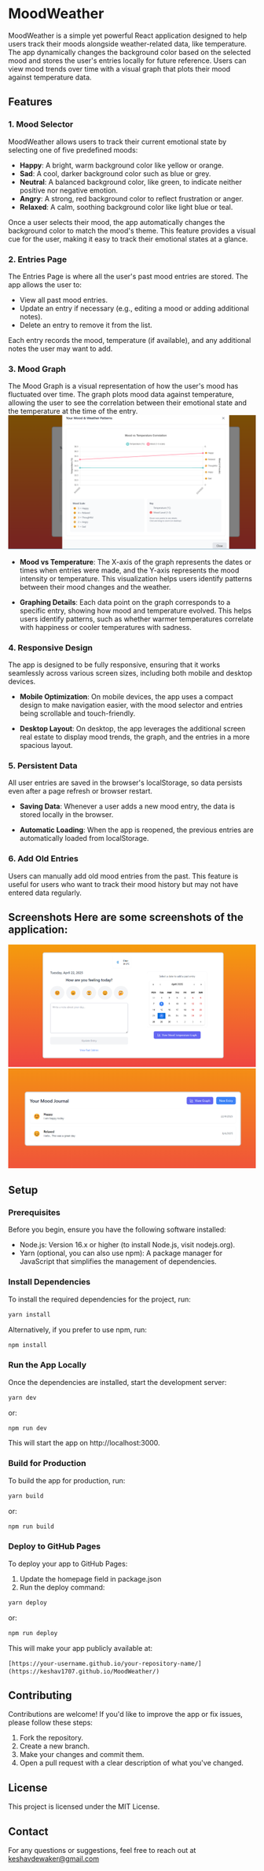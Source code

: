 # MoodWeather

MoodWeather is a simple yet powerful React application designed to help users track their moods alongside weather-related data, like temperature. The app dynamically changes the background color based on the selected mood and stores the user's entries locally for future reference. Users can view mood trends over time with a visual graph that plots their mood against temperature data.

## Features

### 1. Mood Selector
MoodWeather allows users to track their current emotional state by selecting one of five predefined moods:

- **Happy**: A bright, warm background color like yellow or orange.
- **Sad**: A cool, darker background color such as blue or grey.
- **Neutral**: A balanced background color, like green, to indicate neither positive nor negative emotion.
- **Angry**: A strong, red background color to reflect frustration or anger.
- **Relaxed**: A calm, soothing background color like light blue or teal.

Once a user selects their mood, the app automatically changes the background color to match the mood's theme. This feature provides a visual cue for the user, making it easy to track their emotional states at a glance.

### 2. Entries Page
The Entries Page is where all the user's past mood entries are stored. The app allows the user to:

- View all past mood entries.
- Update an entry if necessary (e.g., editing a mood or adding additional notes).
- Delete an entry to remove it from the list.

Each entry records the mood, temperature (if available), and any additional notes the user may want to add.

### 3. Mood Graph
The Mood Graph is a visual representation of how the user's mood has fluctuated over time. The graph plots mood data against temperature, allowing the user to see the correlation between their emotional state and the temperature at the time of the entry.
![MoodWeather App Screenshot 3](https://github.com/Keshav1707/MoodWeather/blob/master/assets/images/Screenshot%202025-04-22%20213909.png?raw=true)

- **Mood vs Temperature**: The X-axis of the graph represents the dates or times when entries were made, and the Y-axis represents the mood intensity or temperature. This visualization helps users identify patterns between their mood changes and the weather.

- **Graphing Details**: Each data point on the graph corresponds to a specific entry, showing how mood and temperature evolved. This helps users identify patterns, such as whether warmer temperatures correlate with happiness or cooler temperatures with sadness.

### 4. Responsive Design
The app is designed to be fully responsive, ensuring that it works seamlessly across various screen sizes, including both mobile and desktop devices.

- **Mobile Optimization**: On mobile devices, the app uses a compact design to make navigation easier, with the mood selector and entries being scrollable and touch-friendly.

- **Desktop Layout**: On desktop, the app leverages the additional screen real estate to display mood trends, the graph, and the entries in a more spacious layout.

### 5. Persistent Data
All user entries are saved in the browser's localStorage, so data persists even after a page refresh or browser restart.

- **Saving Data**: Whenever a user adds a new mood entry, the data is stored locally in the browser.

- **Automatic Loading**: When the app is reopened, the previous entries are automatically loaded from localStorage.

### 6. Add Old Entries
Users can manually add old mood entries from the past. This feature is useful for users who want to track their mood history but may not have entered data regularly.
## Screenshots Here are some screenshots of the application:
![MoodWeather App Screenshot 1](https://github.com/Keshav1707/MoodWeather/blob/master/assets/images/Screenshot%202025-04-22%20213840.png?raw=true)
![MoodWeather App Screenshot 2](https://github.com/Keshav1707/MoodWeather/blob/master/assets/images/Screenshot%202025-04-22%20213851.png?raw=true) 

## Setup

### Prerequisites
Before you begin, ensure you have the following software installed:

- Node.js: Version 16.x or higher (to install Node.js, visit nodejs.org).
- Yarn (optional, you can also use npm): A package manager for JavaScript that simplifies the management of dependencies.

### Install Dependencies
To install the required dependencies for the project, run:

```bash
yarn install
```

Alternatively, if you prefer to use npm, run:

```bash
npm install
```

### Run the App Locally
Once the dependencies are installed, start the development server:

```bash
yarn dev
```

or:

```bash
npm run dev
```

This will start the app on http://localhost:3000.

### Build for Production
To build the app for production, run:

```bash
yarn build
```

or:

```bash
npm run build
```

### Deploy to GitHub Pages
To deploy your app to GitHub Pages:

1. Update the homepage field in package.json
2. Run the deploy command:

```bash
yarn deploy
```

or:

```bash
npm run deploy
```

This will make your app publicly available at:
```
[https://your-username.github.io/your-repository-name/](https://keshav1707.github.io/MoodWeather/)
```

## Contributing
Contributions are welcome! If you'd like to improve the app or fix issues, please follow these steps:

1. Fork the repository.
2. Create a new branch.
3. Make your changes and commit them.
4. Open a pull request with a clear description of what you've changed.

## License
This project is licensed under the MIT License.

## Contact
For any questions or suggestions, feel free to reach out at keshavdewaker@gmail.com
